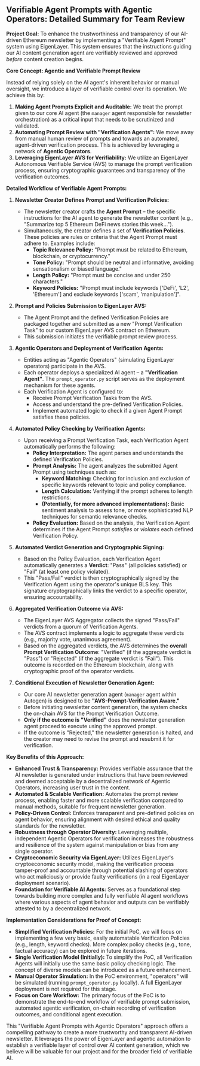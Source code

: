 ## Verifiable Agent Prompts with Agentic Operators: Detailed Summary for Team Review

**Project Goal:** To enhance the trustworthiness and transparency of our AI-driven Ethereum newsletter by implementing a "Verifiable Agent Prompt" system using EigenLayer. This system ensures that the instructions guiding our AI content generation agent are verifiably reviewed and approved *before* content creation begins.

**Core Concept: Agentic and Verifiable Prompt Review**

Instead of relying solely on the AI agent's inherent behavior or manual oversight, we introduce a layer of verifiable control over its operation. We achieve this by:

1.  **Making Agent Prompts Explicit and Auditable:** We treat the prompt given to our core AI agent (the `manager` agent responsible for newsletter orchestration) as a critical input that needs to be scrutinized and validated.
2.  **Automating Prompt Review with "Verification Agents":** We move away from manual human review of prompts and towards an automated, agent-driven verification process.  This is achieved by leveraging a network of **Agentic Operators**.
3.  **Leveraging EigenLayer AVS for Verifiability:** We utilize an EigenLayer Autonomous Verifiable Service (AVS) to manage the prompt verification process, ensuring cryptographic guarantees and transparency of the verification outcomes.

**Detailed Workflow of Verifiable Agent Prompts:**

1.  **Newsletter Creator Defines Prompt and Verification Policies:**
    *   The newsletter creator crafts the **Agent Prompt** – the specific instructions for the AI agent to generate the newsletter content (e.g., "Summarize top 5 Ethereum DeFi news stories this week...").
    *   Simultaneously, the creator defines a set of **Verification Policies**. These policies are rules or criteria that the Agent Prompt must adhere to. Examples include:
        *   **Topic Relevance Policy:** "Prompt must be related to Ethereum, blockchain, or cryptocurrency."
        *   **Tone Policy:** "Prompt should be neutral and informative, avoiding sensationalism or biased language."
        *   **Length Policy:** "Prompt must be concise and under 250 characters."
        *   **Keyword Policies:** "Prompt must include keywords ['DeFi', 'L2', 'Ethereum'] and exclude keywords ['scam', 'manipulation']".

2.  **Prompt and Policies Submission to EigenLayer AVS:**
    *   The Agent Prompt and the defined Verification Policies are packaged together and submitted as a new "Prompt Verification Task" to our custom EigenLayer AVS contract on Ethereum.
    *   This submission initiates the verifiable prompt review process.

3.  **Agentic Operators and Deployment of Verification Agents:**
    *   Entities acting as "Agentic Operators" (simulating EigenLayer operators) participate in the AVS.
    *   Each operator deploys a specialized AI agent – a **"Verification Agent"**.  The `prompt_operator.py` script serves as the deployment mechanism for these agents.
    *   Each Verification Agent is configured to:
        *   Receive Prompt Verification Tasks from the AVS.
        *   Access and understand the pre-defined Verification Policies.
        *   Implement automated logic to check if a given Agent Prompt satisfies these policies.

4.  **Automated Policy Checking by Verification Agents:**
    *   Upon receiving a Prompt Verification Task, each Verification Agent automatically performs the following:
        *   **Policy Interpretation:**  The agent parses and understands the defined Verification Policies.
        *   **Prompt Analysis:**  The agent analyzes the submitted Agent Prompt using techniques such as:
            *   **Keyword Matching:** Checking for inclusion and exclusion of specific keywords relevant to topic and policy compliance.
            *   **Length Calculation:** Verifying if the prompt adheres to length restrictions.
            *   **(Potentially, for more advanced implementations):**  Basic sentiment analysis to assess tone, or more sophisticated NLP techniques for semantic relevance checks.
        *   **Policy Evaluation:** Based on the analysis, the Verification Agent determines if the Agent Prompt *satisfies* or *violates* each defined Verification Policy.

5.  **Automated Verdict Generation and Cryptographic Signing:**
    *   Based on the Policy Evaluation, each Verification Agent automatically generates a **Verdict**: "Pass" (all policies satisfied) or "Fail" (at least one policy violated).
    *   This "Pass/Fail" verdict is then cryptographically signed by the Verification Agent using the operator's unique BLS key.  This signature cryptographically links the verdict to a specific operator, ensuring accountability.

6.  **Aggregated Verification Outcome via AVS:**
    *   The EigenLayer AVS Aggregator collects the signed "Pass/Fail" verdicts from a quorum of Verification Agents.
    *   The AVS contract implements a logic to aggregate these verdicts (e.g., majority vote, unanimous agreement).
    *   Based on the aggregated verdicts, the AVS determines the **overall Prompt Verification Outcome**: "Verified" (if the aggregate verdict is "Pass") or "Rejected" (if the aggregate verdict is "Fail"). This outcome is recorded on the Ethereum blockchain, along with cryptographic proof of the operator verdicts.

7.  **Conditional Execution of Newsletter Generation Agent:**
    *   Our core AI newsletter generation agent (`manager` agent within Autogen) is designed to be **"AVS-Prompt-Verification Aware."**
    *   Before initiating newsletter content generation, the system checks the on-chain AVS for the Prompt Verification Outcome.
    *   **Only if the outcome is "Verified"** does the newsletter generation agent proceed to execute using the approved prompt.
    *   If the outcome is "Rejected," the newsletter generation is halted, and the creator may need to revise the prompt and resubmit it for verification.

**Key Benefits of this Approach:**

*   **Enhanced Trust & Transparency:** Provides verifiable assurance that the AI newsletter is generated under instructions that have been reviewed and deemed acceptable by a decentralized network of Agentic Operators, increasing user trust in the content.
*   **Automated & Scalable Verification:**  Automates the prompt review process, enabling faster and more scalable verification compared to manual methods, suitable for frequent newsletter generation.
*   **Policy-Driven Control:** Enforces transparent and pre-defined policies on agent behavior, ensuring alignment with desired ethical and quality standards for the newsletter.
*   **Robustness through Operator Diversity:** Leveraging multiple, independent Agentic Operators for verification increases the robustness and resilience of the system against manipulation or bias from any single operator.
*   **Cryptoeconomic Security via EigenLayer:**  Utilizes EigenLayer's cryptoeconomic security model, making the verification process tamper-proof and accountable through potential slashing of operators who act maliciously or provide faulty verifications (in a real EigenLayer deployment scenario).
*   **Foundation for Verifiable AI Agents:**  Serves as a foundational step towards building more complex and fully verifiable AI agent workflows where various aspects of agent behavior and outputs can be verifiably attested to by a decentralized network.

**Implementation Considerations for Proof of Concept:**

*   **Simplified Verification Policies:** For the initial PoC, we will focus on implementing a few very basic, easily automatable Verification Policies (e.g., length, keyword checks). More complex policy checks (e.g., tone, factual accuracy) can be explored in future iterations.
*   **Single Verification Model (Initially):** To simplify the PoC, all Verification Agents will initially use the same basic policy checking logic.  The concept of diverse models can be introduced as a future enhancement.
*   **Manual Operator Simulation:** In the PoC environment, "operators" will be simulated (running `prompt_operator.py` locally).  A full EigenLayer deployment is not required for this stage.
*   **Focus on Core Workflow:** The primary focus of the PoC is to demonstrate the end-to-end workflow of verifiable prompt submission, automated agentic verification, on-chain recording of verification outcomes, and conditional agent execution.

This "Verifiable Agent Prompts with Agentic Operators" approach offers a compelling pathway to create a more trustworthy and transparent AI-driven newsletter. It leverages the power of EigenLayer and agentic automation to establish a verifiable layer of control over AI content generation, which we believe will be valuable for our project and for the broader field of verifiable AI.